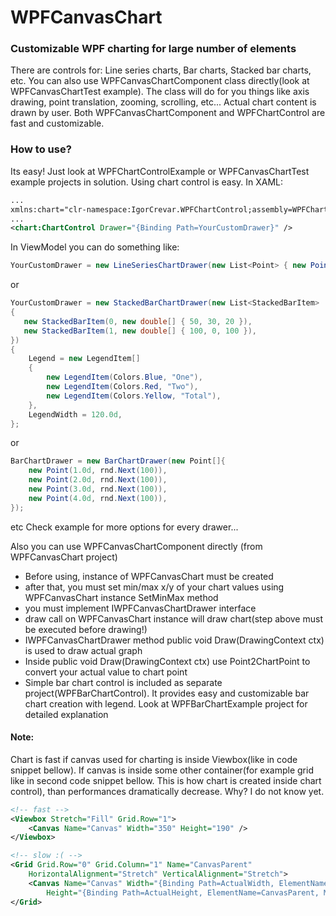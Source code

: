# WPFCanvasChart

### Customizable WPF charting for large number of elements
There are controls for: Line series charts, Bar charts, Stacked bar charts, etc. 
You can also use WPFCanvasChartComponent class directly(look at WPFCanvasChartTest example). The class will do for you things like axis drawing, point translation, zooming, scrolling, etc... Actual chart content is drawn by user.
Both WPFCanvasChartComponent and WPFChartControl are fast and customizable.

### How to use?
Its easy! Just look at WPFChartControlExample or WPFCanvasChartTest example projects in solution.
Using chart control is easy. In XAML:
``` xml
...
xmlns:chart="clr-namespace:IgorCrevar.WPFChartControl;assembly=WPFChartControl"
...
<chart:ChartControl Drawer="{Binding Path=YourCustomDrawer}" />
```
In ViewModel you can do something like:
``` c#
YourCustomDrawer = new LineSeriesChartDrawer(new List<Point> { new Point(10, 20), new Point(20, 40) });
```
or
``` c#
YourCustomDrawer = new StackedBarChartDrawer(new List<StackedBarItem>
{
   new StackedBarItem(0, new double[] { 50, 30, 20 }),
   new StackedBarItem(1, new double[] { 100, 0, 100 }),
})
{
	Legend = new LegendItem[]
	{
		new LegendItem(Colors.Blue, "One"),
		new LegendItem(Colors.Red, "Two"),
		new LegendItem(Colors.Yellow, "Total"),
	},
	LegendWidth = 120.0d,
};
```
or
``` c#
BarChartDrawer = new BarChartDrawer(new Point[]{
	new Point(1.0d, rnd.Next(100)),
	new Point(2.0d, rnd.Next(100)),
	new Point(3.0d, rnd.Next(100)),
	new Point(4.0d, rnd.Next(100)),
});
```
etc
Check example for more options for every drawer...

Also you can use WPFCanvasChartComponent directly (from WPFCanvasChart project)
- Before using, instance of WPFCanvasChart must be created
- after that, you must set min/max x/y of your chart values using WPFCanvasChart  instance SetMinMax method
- you must implement IWPFCanvasChartDrawer interface
- draw call on WPFCanvasChart instance will draw chart(step above must be executed before drawing!)
- IWPFCanvasChartDrawer method public void Draw(DrawingContext ctx) is used to draw actual graph
- Inside public void Draw(DrawingContext ctx) use Point2ChartPoint to convert your actual value to chart point
- Simple bar chart control is included as separate project(WPFBarChartControl). It provides easy and 
customizable bar chart creation with legend. Look at WPFBarChartExample project for detailed explanation

#### Note:
Chart is fast if canvas used for charting is inside Viewbox(like in code snippet bellow). If canvas is inside some other container(for example grid like in second code snippet bellow. This is how chart is created inside chart control), than performances dramatically decrease. Why? I do not know yet.
``` xml
<!-- fast -->
<Viewbox Stretch="Fill" Grid.Row="1">
	<Canvas Name="Canvas" Width="350" Height="190" />
</Viewbox>

<!-- slow :( -->
<Grid Grid.Row="0" Grid.Column="1" Name="CanvasParent" 
	HorizontalAlignment="Stretch" VerticalAlignment="Stretch">
	<Canvas Name="Canvas" Width="{Binding Path=ActualWidth, ElementName=CanvasParent, Mode=OneWay}"
		Height="{Binding Path=ActualHeight, ElementName=CanvasParent, Mode=OneWay}"/>
</Grid>
```
